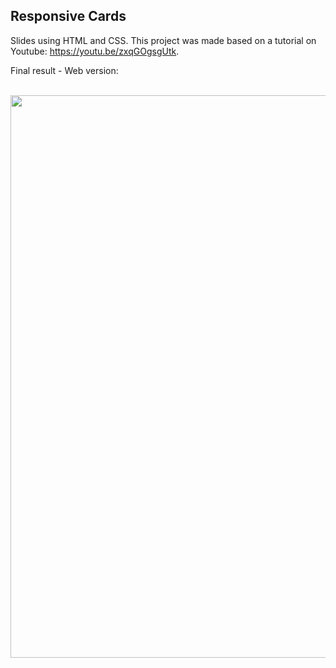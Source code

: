 <h2>Responsive Cards</h2

Slides using HTML and CSS.
This project was made based on a tutorial on Youtube: https://youtu.be/zxqGOgsgUtk.

Final result - Web version:

<br>
<div align="center">
<img src="https://user-images.githubusercontent.com/87499710/163290589-aa2cdbf9-ea99-4845-9396-8d113d73a2f3.gif" width="900px"/>
</div>
